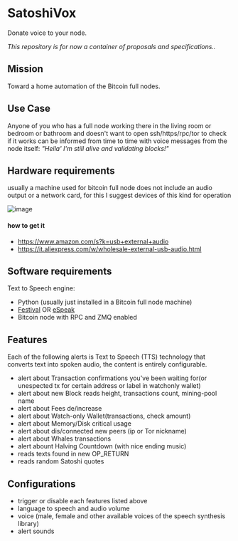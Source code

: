 # SatoshiVox
Donate voice to your node.

*This repository is for now a container of proposals and specifications..*

## Mission
Toward a home automation of the Bitcoin full nodes.

## Use Case

Anyone of you who has a full node working there in the living room or bedroom or bathroom and doesn't want to open ssh/https/rpc/tor to check if it works can be informed from time to time with voice messages from the node itself:
*"Heila' I'm still alive and validating blocks!"*

## Hardware requirements
usually a machine used for bitcoin full node does not include an audio output or a network card, for this I suggest devices of this kind for operation

![image](https://github.com/st3b1t/SatoshiVox/assets/113633676/68472cb6-e7b6-49c6-a34a-250f4176e02f)


#### how to get it
- https://www.amazon.com/s?k=usb+external+audio
- https://it.aliexpress.com/w/wholesale-external-usb-audio.html

## Software requirements

Text to Speech engine:

- Python (usually just installed in a Bitcoin full node machine)
- [Festival](https://github.com/festvox/festival) OR [eSpeak](https://github.com/espeak-ng/espeak-ng)
- Bitcoin node with RPC and ZMQ enabled

## Features
Each of the following alerts is Text to Speech (TTS) technology that converts text into spoken audio, the content is entirely configurable.

- alert about Transaction confirmations you've been waiting for(or unespected tx for certain address or label in watchonly wallet)
- alert about new Block reads height, transactions count, mining-pool name
- alert about Fees de/increase
- alert about Watch-only Wallet(transactions, check amount)
- alert about Memory/Disk critical usage
- alert about dis/connected new peers (ip or Tor nickname)
- alert about Whales transactions
- alert abount Halving Countdown (with nice ending music)
- reads texts found in new OP_RETURN
- reads random Satoshi quotes

## Configurations

- trigger or disable each features listed above
- language to speech and audio volume
- voice (male, female and other available voices of the speech synthesis library)
- alert sounds
